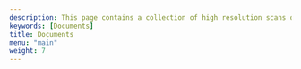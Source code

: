 ```yaml
---
description: This page contains a collection of high resolution scans of various documents related to display tubes.
keywords: [Documents]
title: Documents
menu: "main"
weight: 7
---
```

